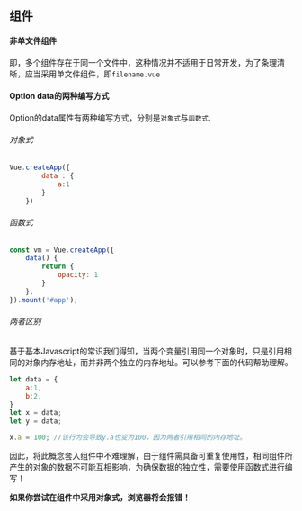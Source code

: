 ## 组件
#### 非单文件组件
即，多个组件存在于同一个文件中，这种情况并不适用于日常开发，为了条理清晰，应当采用单文件组件，即`filename.vue`

#### Option data的两种编写方式
Option的data属性有两种编写方式，分别是`对象式`与`函数式`.

###### 对象式
```javascript
Vue.createApp({
        data : {
            a:1
        }
    })
```

###### 函数式
```js
const vm = Vue.createApp({
    data() {
        return {
            opacity: 1
        }
    },
}).mount('#app');
```

###### 两者区别
基于基本Javascript的常识我们得知，当两个变量引用同一个对象时，只是引用相同的对象内存地址，而并非两个独立的内存地址。可以参考下面的代码帮助理解。
```js
let data = {
    a:1,
    b:2,
}
let x = data;
let y = data;

x.a = 100; //该行为会导致y.a也变为100，因为两者引用相同的内存地址。
```

因此，将此概念套入组件中不难理解，由于组件需具备可重复使用性，相同组件所产生的对象的数据不可能互相影响，为确保数据的独立性，需要使用函数式进行编写！

**如果你尝试在组件中采用对象式，浏览器将会报错！**

